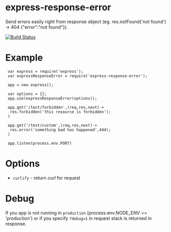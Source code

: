 # express-response-error

Send errors easily right from response object (eg. res.notFound('not found') -> 404 {"error":"not found"}).

[![Build Status](https://travis-ci.org/jakubknejzlik/express-response-error.svg?branch=master)](https://travis-ci.org/jakubknejzlik/express-response-error)

# Example

```
 var express = require('express');
 var expressResponseError = require('express-response-error');

 app = new express();
 
 var options = {};
 app.use(expressResponseError(options));

 app.get('/test/forbidden',(req,res,next)->
  res.forbidden('this resource is forbidden');
 )
 
 app.get('/test/custom',(req,res,next)->
  res.error('something bad has happened',444);
 )

 app.listen(process.env.PORT)

```

# Options

 * `curlify` - return *curl* for request

# Debug

If you app is not running in `production` (process.env.NODE_ENV == 'production') or if you specify `?debug=1` in request stack is returned in response.